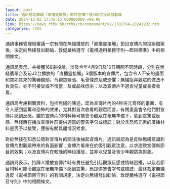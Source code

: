 ```yaml
---
layout: post
title: 通訊局就無綫「直播靈接觸」節目宣傳片接168宗投訴發勸喻
date: 2024-12-02 17:45:15.000000000 +08:00
link: https://news.rthk.hk/rthk/ch/component/k2/1781764-20241202.htm
categories: rthk
---
```


通訊事務管理局審議一宗有關在無綫播放的「直播靈接觸」節目宣傳片的投訴個案後，決定向無綫發出勸諭，敦促嚴格遵守《電視通用業務守則—節目標準》中的相關條文。

通訊局表示，共接獲168宗投訴，涉及今年4月9日及10日期間不同時段，分別在無綫翡翠台及前J2台播放的「直播靈接觸」3個版本的宣傳片，包含令人不安的畫面和突如其來的驚嚇鏡頭，令觀眾緊張、毛骨悚然及或恐懼；無綫捉弄觀眾的做法不負責任，亦不可接受或不恰當，及或品味低劣；以及宣傳片不適合兒童或長者收看。

通訊局考慮相關資料，包括無綫的陳述，認為宣傳片內的4秒突兀奇怪的畫面，有令人感到震驚和恐怖的效果，尤其對首次收看的觀眾而言，有關畫面會令他們對宣傳片感到反感。鑑於宣傳片的材料極可能會令觀眾在毫無準備下，感到震驚或反感，無綫應在播放宣傳片前提供適當的警告字句或標誌；對於含恐怖元素的廣播材料是否予以接受，應按有關具體情況考慮。

對於無綫在知悉公眾對宣傳片的關注後抽起宣傳片，通訊局認為是反映無綫意識到宣傳片對觀眾帶來的負面影響；宣傳片看來在於吸引觀眾注意，以求達致宣傳新節目的效果；以及宣傳片在較晚的時段播放，並非以兒童及青少年觀眾為對象。

通訊局表示，持牌人播放宣傳片時有責任避免引起觀眾反感或情緒困擾，以及若節目材料可能令觀眾在毫無準備下感到震驚，應提供警告字句或標誌，最終裁定無綫違反《電視節目守則》的有關規定，決定向無綫發出勸諭，敦促嚴格遵守《電視節目守則》中的相關條文。
